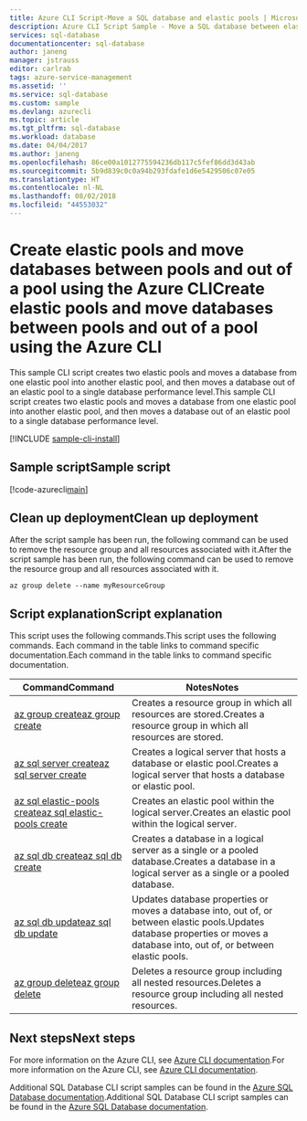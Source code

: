 ```yaml
---
title: Azure CLI Script-Move a SQL database and elastic pools | Microsoft Docs
description: Azure CLI Script Sample - Move a SQL database between elastic pools using Azure CLI
services: sql-database
documentationcenter: sql-database
author: janeng
manager: jstrauss
editor: carlrab
tags: azure-service-management
ms.assetid: ''
ms.service: sql-database
ms.custom: sample
ms.devlang: azurecli
ms.topic: article
ms.tgt_pltfrm: sql-database
ms.workload: database
ms.date: 04/04/2017
ms.author: janeng
ms.openlocfilehash: 86ce00a1012775594236db117c5fef86dd3d43ab
ms.sourcegitcommit: 5b9d839c0c0a94b293fdafe1d6e5429506c07e05
ms.translationtype: HT
ms.contentlocale: nl-NL
ms.lasthandoff: 08/02/2018
ms.locfileid: "44553032"
---
```

# <a name="create-elastic-pools-and-move-databases-between-pools-and-out-of-a-pool-using-the-azure-cli"></a><span data-ttu-id="f559e-103">Create elastic pools and move databases between pools and out of a pool using the Azure CLI</span><span class="sxs-lookup"><span data-stu-id="f559e-103">Create elastic pools and move databases between pools and out of a pool using the Azure CLI</span></span>

<span data-ttu-id="f559e-104">This sample CLI script creates two elastic pools and moves a database from one elastic pool into another elastic pool, and then moves a database out of an elastic pool to a single database performance level.</span><span class="sxs-lookup"><span data-stu-id="f559e-104">This sample CLI script creates two elastic pools and moves a database from one elastic pool into another elastic pool, and then moves a database out of an elastic pool to a single database performance level.</span></span> 

[!INCLUDE [sample-cli-install](../../../includes/sample-cli-install.md)]

## <a name="sample-script"></a><span data-ttu-id="f559e-105">Sample script</span><span class="sxs-lookup"><span data-stu-id="f559e-105">Sample script</span></span>

[!code-azurecli[main](../../../cli_scripts/sql-database/move-database-between-pools/move-database-between-pools.sh "Move database between pools")]

## <a name="clean-up-deployment"></a><span data-ttu-id="f559e-106">Clean up deployment</span><span class="sxs-lookup"><span data-stu-id="f559e-106">Clean up deployment</span></span>

<span data-ttu-id="f559e-107">After the script sample has been run, the following command can be used to remove the resource group and all resources associated with it.</span><span class="sxs-lookup"><span data-stu-id="f559e-107">After the script sample has been run, the following command can be used to remove the resource group and all resources associated with it.</span></span>

```azurecli
az group delete --name myResourceGroup
```

## <a name="script-explanation"></a><span data-ttu-id="f559e-108">Script explanation</span><span class="sxs-lookup"><span data-stu-id="f559e-108">Script explanation</span></span>

<span data-ttu-id="f559e-109">This script uses the following commands.</span><span class="sxs-lookup"><span data-stu-id="f559e-109">This script uses the following commands.</span></span> <span data-ttu-id="f559e-110">Each command in the table links to command specific documentation.</span><span class="sxs-lookup"><span data-stu-id="f559e-110">Each command in the table links to command specific documentation.</span></span>

| <span data-ttu-id="f559e-111">Command</span><span class="sxs-lookup"><span data-stu-id="f559e-111">Command</span></span> | <span data-ttu-id="f559e-112">Notes</span><span class="sxs-lookup"><span data-stu-id="f559e-112">Notes</span></span> |
|---|---|
| [<span data-ttu-id="f559e-113">az group create</span><span class="sxs-lookup"><span data-stu-id="f559e-113">az group create</span></span>](https://docs.microsoft.com/cli/azure/group#create) | <span data-ttu-id="f559e-114">Creates a resource group in which all resources are stored.</span><span class="sxs-lookup"><span data-stu-id="f559e-114">Creates a resource group in which all resources are stored.</span></span> |
| [<span data-ttu-id="f559e-115">az sql server create</span><span class="sxs-lookup"><span data-stu-id="f559e-115">az sql server create</span></span>](https://docs.microsoft.com/cli/azure/sql/server#create) | <span data-ttu-id="f559e-116">Creates a logical server that hosts a database or elastic pool.</span><span class="sxs-lookup"><span data-stu-id="f559e-116">Creates a logical server that hosts a database or elastic pool.</span></span> |
| [<span data-ttu-id="f559e-117">az sql elastic-pools create</span><span class="sxs-lookup"><span data-stu-id="f559e-117">az sql elastic-pools create</span></span>](https://docs.microsoft.com/cli/azure/sql/elastic-pools#create) | <span data-ttu-id="f559e-118">Creates an elastic pool within the logical server.</span><span class="sxs-lookup"><span data-stu-id="f559e-118">Creates an elastic pool within the logical server.</span></span> |
| [<span data-ttu-id="f559e-119">az sql db create</span><span class="sxs-lookup"><span data-stu-id="f559e-119">az sql db create</span></span>](https://docs.microsoft.com/cli/azure/sql/db#create) | <span data-ttu-id="f559e-120">Creates a database in a logical server as a single or a pooled database.</span><span class="sxs-lookup"><span data-stu-id="f559e-120">Creates a database in a logical server as a single or a pooled database.</span></span> |
| [<span data-ttu-id="f559e-121">az sql db update</span><span class="sxs-lookup"><span data-stu-id="f559e-121">az sql db update</span></span>](https://docs.microsoft.com/cli/azure/sql/db#update) | <span data-ttu-id="f559e-122">Updates database properties or moves a database into, out of, or between elastic pools.</span><span class="sxs-lookup"><span data-stu-id="f559e-122">Updates database properties or moves a database into, out of, or between elastic pools.</span></span> |
| [<span data-ttu-id="f559e-123">az group delete</span><span class="sxs-lookup"><span data-stu-id="f559e-123">az group delete</span></span>](https://docs.microsoft.com/cli/azure/vm/extension#set) | <span data-ttu-id="f559e-124">Deletes a resource group including all nested resources.</span><span class="sxs-lookup"><span data-stu-id="f559e-124">Deletes a resource group including all nested resources.</span></span> |

## <a name="next-steps"></a><span data-ttu-id="f559e-125">Next steps</span><span class="sxs-lookup"><span data-stu-id="f559e-125">Next steps</span></span>

<span data-ttu-id="f559e-126">For more information on the Azure CLI, see [Azure CLI documentation](https://docs.microsoft.com/cli/azure/overview).</span><span class="sxs-lookup"><span data-stu-id="f559e-126">For more information on the Azure CLI, see [Azure CLI documentation](https://docs.microsoft.com/cli/azure/overview).</span></span>

<span data-ttu-id="f559e-127">Additional SQL Database CLI script samples can be found in the [Azure SQL Database documentation](../sql-database-cli-samples.md).</span><span class="sxs-lookup"><span data-stu-id="f559e-127">Additional SQL Database CLI script samples can be found in the [Azure SQL Database documentation](../sql-database-cli-samples.md).</span></span>


